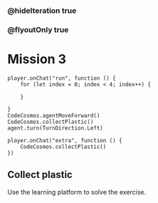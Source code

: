 ### @hideIteration true
### @flyoutOnly true
# Mission 3

```blocks
player.onChat("run", function () {
    for (let index = 0; index < 4; index++) {
        
    }

}
CodeCosmos.agentMoveForward()
CodeCosmos.collectPlastic()
agent.turn(TurnDirection.Left)
```

```template
player.onChat("extra", function () {
    CodeCosmos.collectPlastic()
})
```
## Collect plastic
Use the learning platform to solve the exercise.